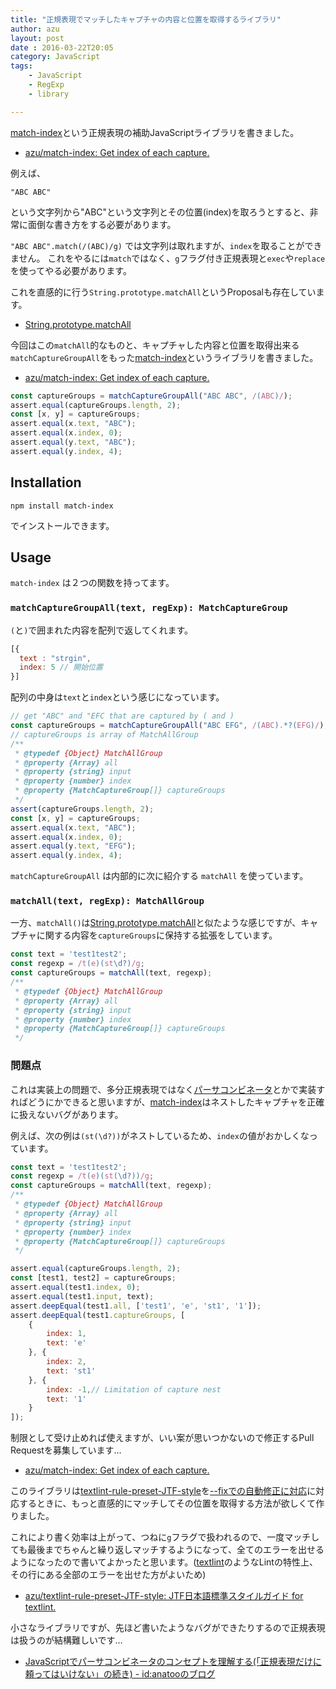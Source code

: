 ```yaml
---
title: "正規表現でマッチしたキャプチャの内容と位置を取得するライブラリ"
author: azu
layout: post
date : 2016-03-22T20:05
category: JavaScript
tags:
    - JavaScript
    - RegExp
    - library

---
```


[match-index](https://github.com/azu/match-index "match-index")という正規表現の補助JavaScriptライブラリを書きました。

- [azu/match-index: Get index of each capture.](https://github.com/azu/match-index "azu/match-index: Get index of each capture.")

例えば、

	"ABC ABC"

という文字列から"ABC"という文字列とその位置(index)を取ろうとすると、非常に面倒な書き方をする必要があります。

`"ABC ABC".match(/(ABC)/g)` では文字列は取れますが、`index`を取ることができません。
これをやるには`match`ではなく、`g`フラグ付き正規表現と`exec`や`replace`を使ってやる必要があります。

これを直感的に行う`String.prototype.matchAll`というProposalも存在しています。

- [String.prototype.matchAll](https://github.com/tc39/String.prototype.matchAll#rationale "String.prototype.matchAll")

今回はこの`matchAll`的なものと、キャプチャした内容と位置を取得出来る`matchCaptureGroupAll`をもった[match-index](https://github.com/azu/match-index "match-index")というライブラリを書きました。

- [azu/match-index: Get index of each capture.](https://github.com/azu/match-index "azu/match-index: Get index of each capture.")

```js
const captureGroups = matchCaptureGroupAll("ABC ABC", /(ABC)/);
assert.equal(captureGroups.length, 2);
const [x, y] = captureGroups;
assert.equal(x.text, "ABC");
assert.equal(x.index, 0);
assert.equal(y.text, "ABC");
assert.equal(y.index, 4);
```

## Installation

    npm install match-index

でインストールできます。

## Usage

`match-index` は２つの関数を持ってます。

### `matchCaptureGroupAll(text, regExp): MatchCaptureGroup`

`(`と`)`で囲まれた内容を配列で返してくれます。

```js
[{
  text : "strgin",
  index: 5 // 開始位置
}]
```

配列の中身は`text`と`index`という感じになっています。

```js
// get "ABC" and "EFC that are captured by ( and )
const captureGroups = matchCaptureGroupAll("ABC EFG", /(ABC).*?(EFG)/);
// captureGroups is array of MatchAllGroup
/**
 * @typedef {Object} MatchAllGroup
 * @property {Array} all
 * @property {string} input
 * @property {number} index
 * @property {MatchCaptureGroup[]} captureGroups
 */
assert(captureGroups.length, 2);
const [x, y] = captureGroups;
assert.equal(x.text, "ABC");
assert.equal(x.index, 0);
assert.equal(y.text, "EFG");
assert.equal(y.index, 4);
```

`matchCaptureGroupAll` は内部的に次に紹介する `matchAll` を使っています。

### `matchAll(text, regExp): MatchAllGroup`

一方、`matchAll()`は[String.prototype.matchAll](https://github.com/tc39/String.prototype.matchAll#rationale "String.prototype.matchAll")と似たような感じですが、キャプチャに関する内容を`captureGroups`に保持する拡張をしています。

```js
const text = 'test1test2';
const regexp = /t(e)(st\d?)/g;
const captureGroups = matchAll(text, regexp);
/**
 * @typedef {Object} MatchAllGroup
 * @property {Array} all
 * @property {string} input
 * @property {number} index
 * @property {MatchCaptureGroup[]} captureGroups
 */
```

### 問題点

これは実装上の問題で、多分正規表現ではなく[パーサコンビネータ](http://blog.anatoo.jp/entry/2015/04/26/220026 "パーサコンビネータ")とかで実装すればどうにかできると思いますが、[match-index](https://github.com/azu/match-index "match-index")はネストしたキャプチャを正確に扱えないバグがあります。

例えば、次の例は`(st(\d?))`がネストしているため、`index`の値がおかしくなっています。


```js
const text = 'test1test2';
const regexp = /t(e)(st(\d?))/g;
const captureGroups = matchAll(text, regexp);
/**
 * @typedef {Object} MatchAllGroup
 * @property {Array} all
 * @property {string} input
 * @property {number} index
 * @property {MatchCaptureGroup[]} captureGroups
 */

assert.equal(captureGroups.length, 2);
const [test1, test2] = captureGroups;
assert.equal(test1.index, 0);
assert.equal(test1.input, text);
assert.deepEqual(test1.all, ['test1', 'e', 'st1', '1']);
assert.deepEqual(test1.captureGroups, [
    {
        index: 1,
        text: 'e'
    }, {
        index: 2,
        text: 'st1'
    }, {
        index: -1,// Limitation of capture nest
        text: '1'
    }
]);
```

制限として受け止めれば使えますが、いい案が思いつかないので修正するPull Requestを募集しています…

- [azu/match-index: Get index of each capture.](https://github.com/azu/match-index "azu/match-index: Get index of each capture.")

このライブラリは[textlint-rule-preset-JTF-style](https://github.com/azu/textlint-rule-preset-JTF-style "textlint-rule-preset-JTF-style")を[--fixでの自動修正に対応](http://efcl.info/2016/03/15/textlint--fix/ "--fixでの自動修正に対応")に対応するときに、もっと直感的にマッチしてその位置を取得する方法が欲しくて作りました。

これにより書く効率は上がって、つねに`g`フラグで扱われるので、一度マッチしても最後までちゃんと繰り返しマッチするようになって、全てのエラーを出せるようになったので書いてよかったと思います。([textlint](https://github.com/textlint/textlint "textlint")のようなLintの特性上、その行にある全部のエラーを出せた方がよいため)

- [azu/textlint-rule-preset-JTF-style: JTF日本語標準スタイルガイド for textlint.](https://github.com/azu/textlint-rule-preset-JTF-style "azu/textlint-rule-preset-JTF-style: JTF日本語標準スタイルガイド for textlint.")

小さなライブラリですが、先ほど書いたようなバグができたりするので正規表現は扱うのが結構難しいです…

- [JavaScriptでパーサコンビネータのコンセプトを理解する(「正規表現だけに頼ってはいけない」の続き) - id:anatooのブログ](http://blog.anatoo.jp/entry/2015/04/26/220026 "JavaScriptでパーサコンビネータのコンセプトを理解する(「正規表現だけに頼ってはいけない」の続き) - id:anatooのブログ")
